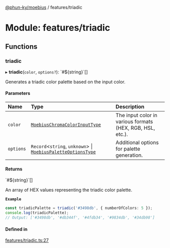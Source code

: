 [@phun-ky/moebius](../README.md) / features/triadic

# Module: features/triadic

## Functions

### triadic

▸ **triadic**(`color`, `options?`): \`#${string}\`[]

Generates a triadic color palette based on the input color.

#### Parameters

| Name | Type | Description |
| :------ | :------ | :------ |
| `color` | [`MoebiusChromaColorInputType`](types.md#moebiuschromacolorinputtype) | The input color in various formats (HEX, RGB, HSL, etc.). |
| `options` | `Record`<`string`, `unknown`\> \| [`MoebiusPaletteOptionsType`](types.md#moebiuspaletteoptionstype) | Additional options for palette generation. |

#### Returns

\`#${string}\`[]

An array of HEX values representing the triadic color palette.

**`Example`**

```ts
const triadicPalette = triadic('#3498db', { numberOfColors: 5 });
console.log(triadicPalette);
// Output: ['#3498db', '#db344f', '#4fdb34', '#9834db', '#34db98']
```

#### Defined in

[features/triadic.ts:27](https://github.com/phun-ky/moebius/blob/main/src/features/triadic.ts#L27)
